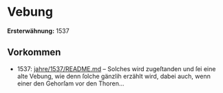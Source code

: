 # Vebung

**Ersterwähnung:** 1537

## Vorkommen
- 1537: [jahre/1537/README.md](../jahre/1537/README.md) – Solches wird zugeſtanden und ſei eine alte
Vebung, wie denn ſolche gänzlih erzählt wird, dabei auch,
wenn einer den Gehorſam vor den Thoren...
